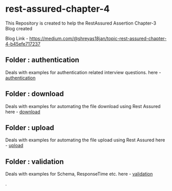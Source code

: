 # rest-assured-chapter-4
This Repository is created to help the RestAssured Assertion Chapter-3 Blog created 

Blog Link - https://medium.com/@shreyas18jan/topic-rest-assured-chapter-4-b45efe717237

## Folder : authentication
Deals with examples for authentication related interview questions.
here - [authentication](src/main/java/org/example/assertions/interview/authentication)

## Folder : download
Deals with examples for automating the file download using Rest Assured
here - [download](src/main/java/org/example/assertions/interview/download)

## Folder : upload
Deals with examples for automating the file upload using Rest Assured
here - [upload](src/main/java/org/example/assertions/interview/upload)

## Folder : validation
Deals with examples for Schema, ResponseTime etc.
here - [validation](src/main/java/org/example/assertions/interview/validation)

.